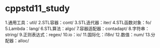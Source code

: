 # cppstd11_study
1.通用工具：util/
2.STL容器：cont/
3.STL迭代器：iter/
4.STL函数对象：fo/
5.Lambda：lang/
6.STL算法：algo/
7.容器适配器：contadapt/
8.字符串：string/
9.正则表达式：regex/
10.io：io/
11.国际化：i18n/
12.数值：num/
13.分配器：alloc/
